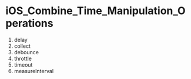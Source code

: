# iOS_Combine_Time_Manipulation_Operations

1. delay
2. collect
3. debounce
4. throttle
5. timeout
6. measureInterval

